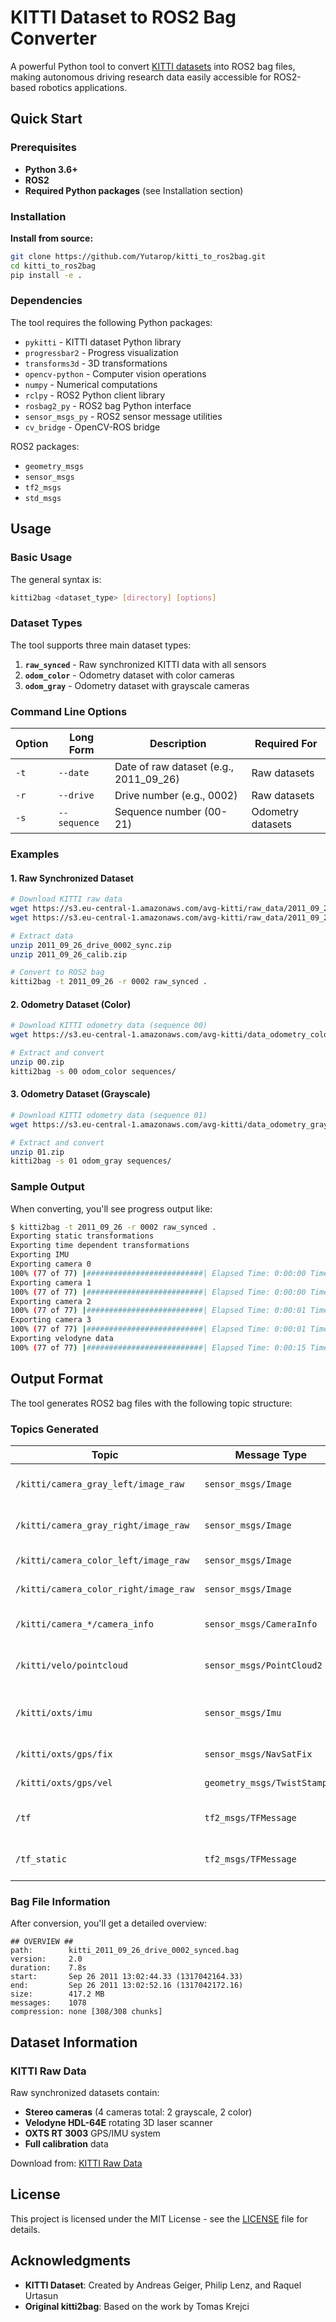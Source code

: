 # KITTI Dataset to ROS2 Bag Converter

A powerful Python tool to convert [KITTI datasets](http://www.cvlibs.net/datasets/kitti/) into ROS2 bag files, making autonomous driving research data easily accessible for ROS2-based robotics applications.

## Quick Start

### Prerequisites

- **Python 3.6+**
- **ROS2**
- **Required Python packages** (see Installation section)

### Installation

**Install from source:**
```bash
git clone https://github.com/Yutarop/kitti_to_ros2bag.git
cd kitti_to_ros2bag
pip install -e .
```

### Dependencies

The tool requires the following Python packages:
- `pykitti` - KITTI dataset Python library
- `progressbar2` - Progress visualization
- `transforms3d` - 3D transformations
- `opencv-python` - Computer vision operations
- `numpy` - Numerical computations
- `rclpy` - ROS2 Python client library
- `rosbag2_py` - ROS2 bag Python interface
- `sensor_msgs_py` - ROS2 sensor message utilities
- `cv_bridge` - OpenCV-ROS bridge

ROS2 packages:
- `geometry_msgs`
- `sensor_msgs`
- `tf2_msgs`
- `std_msgs`

## Usage

### Basic Usage

The general syntax is:
```bash
kitti2bag <dataset_type> [directory] [options]
```

### Dataset Types

The tool supports three main dataset types:

1. **`raw_synced`** - Raw synchronized KITTI data with all sensors
2. **`odom_color`** - Odometry dataset with color cameras
3. **`odom_gray`** - Odometry dataset with grayscale cameras

### Command Line Options

| Option | Long Form | Description | Required For |
|--------|-----------|-------------|--------------|
| `-t` | `--date` | Date of raw dataset (e.g., 2011_09_26) | Raw datasets |
| `-r` | `--drive` | Drive number (e.g., 0002) | Raw datasets |
| `-s` | `--sequence` | Sequence number (00-21) | Odometry datasets |

### Examples

#### 1. Raw Synchronized Dataset

```bash
# Download KITTI raw data
wget https://s3.eu-central-1.amazonaws.com/avg-kitti/raw_data/2011_09_26_drive_0002/2011_09_26_drive_0002_sync.zip
wget https://s3.eu-central-1.amazonaws.com/avg-kitti/raw_data/2011_09_26_calib.zip

# Extract data
unzip 2011_09_26_drive_0002_sync.zip
unzip 2011_09_26_calib.zip

# Convert to ROS2 bag
kitti2bag -t 2011_09_26 -r 0002 raw_synced .
```

#### 2. Odometry Dataset (Color)

```bash
# Download KITTI odometry data (sequence 00)
wget https://s3.eu-central-1.amazonaws.com/avg-kitti/data_odometry_color/dataset/sequences/00.zip

# Extract and convert
unzip 00.zip
kitti2bag -s 00 odom_color sequences/
```

#### 3. Odometry Dataset (Grayscale)

```bash
# Download KITTI odometry data (sequence 01)
wget https://s3.eu-central-1.amazonaws.com/avg-kitti/data_odometry_gray/dataset/sequences/01.zip

# Extract and convert
unzip 01.zip
kitti2bag -s 01 odom_gray sequences/
```

### Sample Output

When converting, you'll see progress output like:
```bash
$ kitti2bag -t 2011_09_26 -r 0002 raw_synced .
Exporting static transformations
Exporting time dependent transformations
Exporting IMU
Exporting camera 0
100% (77 of 77) |##########################| Elapsed Time: 0:00:00 Time: 0:00:00
Exporting camera 1
100% (77 of 77) |##########################| Elapsed Time: 0:00:00 Time: 0:00:00
Exporting camera 2
100% (77 of 77) |##########################| Elapsed Time: 0:00:01 Time: 0:00:01
Exporting camera 3
100% (77 of 77) |##########################| Elapsed Time: 0:00:01 Time: 0:00:01
Exporting velodyne data
100% (77 of 77) |##########################| Elapsed Time: 0:00:15 Time: 0:00:15
```

## Output Format

The tool generates ROS2 bag files with the following topic structure:

### Topics Generated

| Topic | Message Type | Description |
|-------|--------------|-------------|
| `/kitti/camera_gray_left/image_raw` | `sensor_msgs/Image` | Left grayscale camera |
| `/kitti/camera_gray_right/image_raw` | `sensor_msgs/Image` | Right grayscale camera |
| `/kitti/camera_color_left/image_raw` | `sensor_msgs/Image` | Left color camera |
| `/kitti/camera_color_right/image_raw` | `sensor_msgs/Image` | Right color camera |
| `/kitti/camera_*/camera_info` | `sensor_msgs/CameraInfo` | Camera calibration data |
| `/kitti/velo/pointcloud` | `sensor_msgs/PointCloud2` | Velodyne LiDAR point cloud |
| `/kitti/oxts/imu` | `sensor_msgs/Imu` | IMU orientation and angular velocity |
| `/kitti/oxts/gps/fix` | `sensor_msgs/NavSatFix` | GPS position |
| `/kitti/oxts/gps/vel` | `geometry_msgs/TwistStamped` | GPS velocity |
| `/tf` | `tf2_msgs/TFMessage` | Dynamic coordinate transforms |
| `/tf_static` | `tf2_msgs/TFMessage` | Static coordinate transforms |

### Bag File Information

After conversion, you'll get a detailed overview:
```
## OVERVIEW ##
path:        kitti_2011_09_26_drive_0002_synced.bag
version:     2.0
duration:    7.8s
start:       Sep 26 2011 13:02:44.33 (1317042164.33)
end:         Sep 26 2011 13:02:52.16 (1317042172.16)
size:        417.2 MB
messages:    1078
compression: none [308/308 chunks]
```

## Dataset Information

### KITTI Raw Data

Raw synchronized datasets contain:
- **Stereo cameras** (4 cameras total: 2 grayscale, 2 color)
- **Velodyne HDL-64E** rotating 3D laser scanner
- **OXTS RT 3003** GPS/IMU system
- **Full calibration** data

Download from: [KITTI Raw Data](http://www.cvlibs.net/datasets/kitti/raw_data.php)

## License

This project is licensed under the MIT License - see the [LICENSE](LICENSE) file for details.

## Acknowledgments

- **KITTI Dataset**: Created by Andreas Geiger, Philip Lenz, and Raquel Urtasun
- **Original kitti2bag**: Based on the work by Tomas Krejci
